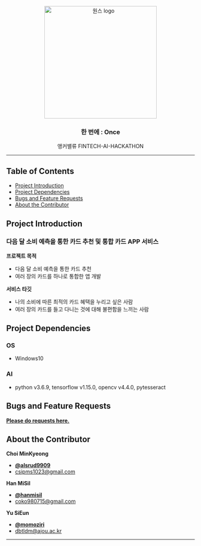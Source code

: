 <p align="center">
    <img src="https://user-images.githubusercontent.com/59993071/91258055-6434f100-e7a6-11ea-8f01-39e45af9d485.png" alt="원스 logo" width="300" height="300">
</p>

<h3 align="center">한 번에 : Once</h3>

<p align="center">
  앵커밸류 FINTECH-AI-HACKATHON
</p>


* * *


## Table of Contents

- [Project Introduction](#Project-Introduction)
- [Project Dependencies](#Project-Dependencies)
- [Bugs and Feature Requests](#Bugs-and-Feature-Requests)
- [About the Contributor](#About-the-Contributor)


## Project Introduction

### 다음 달 소비 예측을 통한 카드 추천 및 통합 카드 APP 서비스

**프로젝트 목적**

- 다음 달 소비 예측을 통한 카드 추천
- 여러 장의 카드를 하나로 통합한 앱 개발

**서비스 타깃**

- 나의 소비에 따른 최적의 카드 혜택을 누리고 싶은 사람
- 여러 장의 카드를 들고 다니는 것에 대해 불편함을 느끼는 사람

## Project Dependencies

### OS
- Windows10

### AI
- python v3.6.9, tensorflow v1.15.0, opencv v4.4.0, pytesseract


## Bugs and Feature Requests

[**Please do requests here.**](https://github.com/alsrud9909/Fintech_AI_Hackathon/issues)


## About the Contributor

**Choi MinKyeong**
- [**@alsrud9909**](https://github.com/alsrud9909)   
- <csipms1023@gmail.com>  

**Han MiSil**
- [**@hanmisil**](https://github.com/hanmisil)
- <coko980715@gmail.com>

**Yu SiEun**
- [**@momoziri**](https://github.com/momoziri)
- <dbtldm@ajou.ac.kr>


* * *
